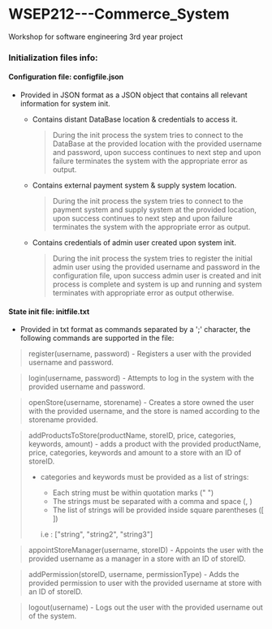 # WSEP212---Commerce_System
Workshop for software engineering 3rd year project


### Initialization files info:

#### Configuration file: configfile.json
- Provided in JSON format as a JSON object that contains all relevant information for system init.
  
    - Contains distant DataBase location & credentials to access it.
      > During the init process the system tries to connect to the DataBase at the provided location
      with the provided username and password, upon success continues to next step and upon failure
      terminates the system with the appropriate error as output.
    - Contains external payment system & supply system location.
      > During the init process the system tries to connect to the payment system and supply system at
      the provided location, upon success continues to next step and upon failure terminates the system
      with the appropriate error as output.
    - Contains credentials of admin user created upon system init.
      > During the init process the system tries to register the initial admin user using the provided
      username and password in the configuration file, upon success admin user is created and
      init process is complete and system is up and running and system terminates with appropriate
      error as output otherwise.
    
#### State init file: initfile.txt
- Provided in txt format as commands separated by a ';' character, the following commands
are supported in the file:
  
> register(username, password) - Registers a user with the provided username and password.

> login(username, password) - Attempts to log in the system with the provided username and password.
 
> openStore(username, storename) - Creates a store owned the user with the provided username, and the store is named according to the storename provided.
 
> addProductsToStore(productName, storeID, price, categories, keywords, amount) - adds a product with the provided productName, price, categories, keywords and amount to a store with an ID of storeID.
   >* categories and keywords must be provided as a list of strings:
   >    * Each string must be within quotation marks (" ")
   >    * The strings must be separated with a comma and space (, )
   >    * The list of strings will be provided inside square parentheses ([ ])
   > 
   >   i.e : ["string", "string2", "string3"]
         
> appointStoreManager(username, storeID) - Appoints the user with the provided username as a manager in a store with an ID of storeID.
 
> addPermission(storeID, username, permissionType) - Adds the provided permission to user with the provided username at store with an ID of storeID.
 
> logout(username) - Logs out the user with the provided username out of the system.